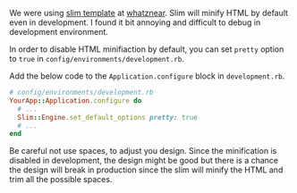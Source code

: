 <!--


---
 "Rails : Disable slim template HTML minification in development"
excerpt: "Rails : Disable slim template HTML minification in development"
date: 2014-07-01 00:00:00 IST
updated: 2014-07-01 00:00:00 IST
categories: rails, slim
tags: rails, slim
---

-->
<!DOCTYPE html>
<html>

<head>
  <title>basic-git-workflow</title>
  <meta charset="utf-8">
  <meta name="viewport" content="width=device-width, initial-scale=1.0">


  <link rel="stylesheet" href="./css/bootstrap.css">
  <link rel="stylesheet" href="./css/bootstrap.grid.css">
  <link rel="stylesheet" href="./css/bootstrap.min.css">
  <link rel="stylesheet" href="./css/bootstrap-reboot.min.css">
  <link rel="stylesheet" href="./css/bootstrap.css.map">
  <link rel="stylesheet" href="./css/blog-home.css">
  <link rel="stylesheet" href="./css/prism.css">
  <script async defer src="./css/prism.js"></script>
</head>
<!--------------------------------------------------------------------------------------------------->
<!--------------------------------------------------------------------------------------------------->
<!--------------------------------------------------------------------------------------------------->
<!--------------------------------------------------------------------------------------------------->
<!--------------------------------------------------------------------------------------------------->




<body>

We were using [slim template](http://slim-lang.com/) at [whatznear](http://whatznear.com/). Slim will minify HTML by default even in development. I found it bit annoying and difficult to debug in development environment.

In order to disable HTML minifiaction by default, you can set `pretty` option to `true` in `config/environments/development.rb`.

Add the below code to the `Application.configure` block in `development.rb`.

```rb
# config/environments/development.rb
YourApp::Application.configure do
  # ...
  Slim::Engine.set_default_options pretty: true
  # ...
end
```

Be careful not use spaces, to adjust you design. Since the minification is disabled in development, the design might be good but there is a chance the design will break in production since the slim will minify the HTML and trim all the possible spaces.
